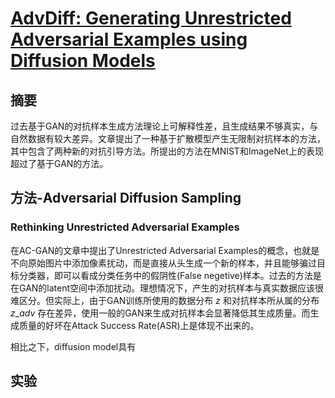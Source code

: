 # [AdvDiff: Generating Unrestricted Adversarial Examples using Diffusion Models](https://arxiv.org/abs/2307.12499)

## 摘要
过去基于GAN的对抗样本生成方法理论上可解释性差，且生成结果不够真实，与自然数据有较大差异。文章提出了一种基于扩散模型产生无限制对抗样本的方法，其中包含了两种新的对抗引导方法。所提出的方法在MNIST和ImageNet上的表现超过了基于GAN的方法。

## 方法-Adversarial Diffusion Sampling
### Rethinking Unrestricted Adversarial Examples
在AC-GAN的文章中提出了Unrestricted Adversarial Examples的概念，也就是不向原始图片中添加像素扰动，而是直接从头生成一个新的样本，并且能够骗过目标分类器，即可以看成分类任务中的假阴性(False negetive)样本。过去的方法是在GAN的latent空间中添加扰动。理想情况下，产生的对抗样本与真实数据应该很难区分。但实际上，由于GAN训练所使用的数据分布 $z$ 和对抗样本所从属的分布 $z\_{adv}$ 存在差异，使用一般的GAN来生成对抗样本会显著降低其生成质量。而生成质量的好坏在Attack Success Rate(ASR)上是体现不出来的。

相比之下，diffusion model具有


## 实验

